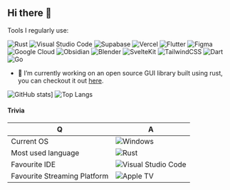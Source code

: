## Hi there 👋
Tools I regularly use:

![Rust](https://img.shields.io/badge/Rust-%23000000.svg?e&logo=rust&logoColor=white)
![Visual Studio Code](https://custom-icon-badges.demolab.com/badge/Visual%20Studio%20Code-0078d7.svg?logo=vsc&logoColor=white)
![Supabase](https://img.shields.io/badge/Supabase-3FCF8E?logo=supabase&logoColor=fff)
![Vercel](https://img.shields.io/badge/Vercel-%23000000.svg?logo=vercel&logoColor=white)
![Flutter](https://img.shields.io/badge/Flutter-02569B?logo=flutter&logoColor=fff)
![Figma](https://img.shields.io/badge/Figma-F24E1E?logo=figma&logoColor=white)
![Google Cloud](https://img.shields.io/badge/Google%20Cloud-%234285F4.svg?logo=google-cloud&logoColor=white)
![Obsidian](https://img.shields.io/badge/Obsidian-%23483699.svg?&logo=obsidian&logoColor=white)
![Blender](https://img.shields.io/badge/Blender-%23F5792A.svg?logo=blender&logoColor=white)
![SvelteKit](https://img.shields.io/badge/SvelteKit-%23f1413d.svg?logo=svelte&logoColor=white)
![TailwindCSS](https://img.shields.io/badge/Tailwind%20CSS-%2338B2AC.svg?logo=tailwind-css&logoColor=white)
![Dart](https://img.shields.io/badge/Dart-%230175C2.svg?logo=dart&logoColor=white)
![Go](https://img.shields.io/badge/Go-%2300ADD8.svg?&logo=go&logoColor=white)

- 🔭 I’m currently working on an open source GUI library built using rust, you can checkout it out [here](https://github.com/snubwoody/Helium).

![GitHub stats](https://github-readme-stats.vercel.app/api?username=snubwoody&hide=stars&show_icons=true&theme=gruvbox)]
![Top Langs](https://github-readme-stats.vercel.app/api/top-langs/?username=snubwoody)

#### Trivia
|Q|A|
|---|---|
|Current OS| ![Windows](https://custom-icon-badges.demolab.com/badge/Windows-0078D6?logo=windows11&logoColor=white)|
|Most used language|![Rust](https://img.shields.io/badge/Rust-%23000000.svg?e&logo=rust&logoColor=white)|
|Favourite IDE| ![Visual Studio Code](https://custom-icon-badges.demolab.com/badge/Visual%20Studio%20Code-0078d7.svg?logo=vsc&logoColor=white)|
|Favourite Streaming Platform |![Apple TV](https://img.shields.io/badge/Apple%20TV-000000?logo=Apple%20TV&logoColor=white)|
